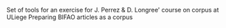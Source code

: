 Set of tools for an exercise for J. Perrez & D. Longree' course on corpus at ULiege
Preparing BIFAO articles as a corpus
